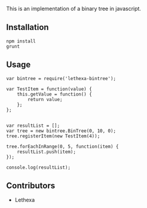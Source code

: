 This is an implementation of a binary tree in javascript.

Installation
------------

	npm install
	grunt

Usage
-----

	var bintree = require('lethexa-bintree');
	
	var TestItem = function(value) {
		this.getValue = function() {
			return value;
		};
	};


	var resultList = [];
	var tree = new bintree.BinTree(0, 10, 0);
	tree.registerItem(new TestItem(4));

	tree.forEachInRange(0, 5, function(item) {
		resultList.push(item);
	});

	console.log(resultList);


Contributors
------------

* Lethexa


